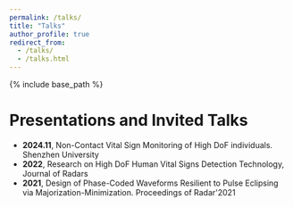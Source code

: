 ```yaml
---
permalink: /talks/
title: "Talks"
author_profile: true
redirect_from: 
  - /talks/
  - /talks.html
---
```


{% include base_path %}

Presentations and Invited Talks
======
* **2024.11**, Non-Contact Vital Sign Monitoring of High DoF individuals. Shenzhen University 
* **2022**, Research on High DoF Human Vital Signs Detection Technology, Journal of Radars
* **2021**, Design of Phase-Coded Waveforms Resilient to Pulse Eclipsing via Majorization-Minimization. Proceedings of Radar'2021


